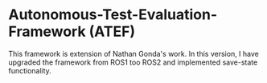 # Autonomous-Test-Evaluation-Framework (ATEF)
This framework is extension of Nathan Gonda's work. In this version, I have upgraded the framework from ROS1 too ROS2 and implemented save-state functionality. 
